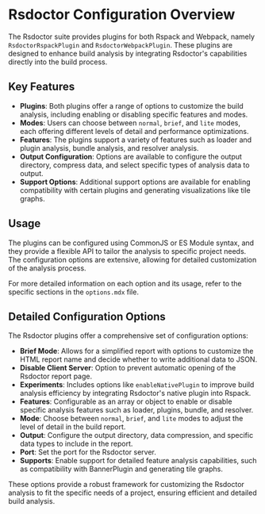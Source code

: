 # Rsdoctor Configuration Overview

The Rsdoctor suite provides plugins for both Rspack and Webpack, namely `RsdoctorRspackPlugin` and `RsdoctorWebpackPlugin`. These plugins are designed to enhance build analysis by integrating Rsdoctor's capabilities directly into the build process.

## Key Features

- **Plugins**: Both plugins offer a range of options to customize the build analysis, including enabling or disabling specific features and modes.
- **Modes**: Users can choose between `normal`, `brief`, and `lite` modes, each offering different levels of detail and performance optimizations.
- **Features**: The plugins support a variety of features such as loader and plugin analysis, bundle analysis, and resolver analysis.
- **Output Configuration**: Options are available to configure the output directory, compress data, and select specific types of analysis data to output.
- **Support Options**: Additional support options are available for enabling compatibility with certain plugins and generating visualizations like tile graphs.

## Usage

The plugins can be configured using CommonJS or ES Module syntax, and they provide a flexible API to tailor the analysis to specific project needs. The configuration options are extensive, allowing for detailed customization of the analysis process.

For more detailed information on each option and its usage, refer to the specific sections in the `options.mdx` file.

## Detailed Configuration Options

The Rsdoctor plugins offer a comprehensive set of configuration options:

- **Brief Mode**: Allows for a simplified report with options to customize the HTML report name and decide whether to write additional data to JSON.
- **Disable Client Server**: Option to prevent automatic opening of the Rsdoctor report page.
- **Experiments**: Includes options like `enableNativePlugin` to improve build analysis efficiency by integrating Rsdoctor's native plugin into Rspack.
- **Features**: Configurable as an array or object to enable or disable specific analysis features such as loader, plugins, bundle, and resolver.
- **Mode**: Choose between `normal`, `brief`, and `lite` modes to adjust the level of detail in the build report.
- **Output**: Configure the output directory, data compression, and specific data types to include in the report.
- **Port**: Set the port for the Rsdoctor server.
- **Supports**: Enable support for detailed feature analysis capabilities, such as compatibility with BannerPlugin and generating tile graphs.

These options provide a robust framework for customizing the Rsdoctor analysis to fit the specific needs of a project, ensuring efficient and detailed build analysis.
